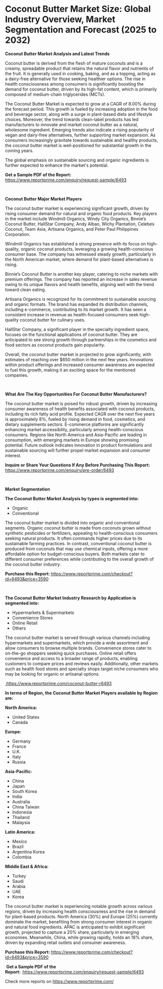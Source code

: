 <p><h1>Coconut Butter Market Size: Global Industry Overview, Market Segmentation and Forecast (2025 to 2032)</h1></p><p><strong>Coconut Butter Market Analysis and Latest Trends</strong></p>
<p><p>Coconut butter is derived from the flesh of mature coconuts and is a creamy, spreadable product that retains the natural flavor and nutrients of the fruit. It is generally used in cooking, baking, and as a topping, acting as a dairy-free alternative for those seeking healthier options. The rise in health consciousness among consumers is significantly boosting the demand for coconut butter, driven by its high-fat content, which is primarily composed of medium-chain triglycerides (MCTs). </p><p>The Coconut Butter Market is expected to grow at a CAGR of 8.00% during the forecast period. This growth is fueled by increasing adoption in the food and beverage sector, along with a surge in plant-based diets and lifestyle choices. Moreover, the trend towards clean-label products has led manufacturers to innovate and market coconut butter as a natural, wholesome ingredient. Emerging trends also indicate a rising popularity of vegan and dairy-free alternatives, further supporting market expansion. As consumers increasingly gravitate towards sustainable and healthy products, the coconut butter market is well-positioned for substantial growth in the coming years. </p><p>The global emphasis on sustainable sourcing and organic ingredients is further expected to enhance the market's potential.</p></p>
<p><strong>Get a Sample PDF of the Report:&nbsp;</strong> <a href="https://www.reportprime.com/enquiry/request-sample/6493?utm_campaign=3069&utm_medium=2&utm_source=Github&utm_content=ia&utm_term=19032025&utm_id=coconut-butter">https://www.reportprime.com/enquiry/request-sample/6493</a></p>
<p>&nbsp;</p>
<p><strong>Coconut Butter Major Market Players</strong></p>
<p><p>The coconut butter market is experiencing significant growth, driven by rising consumer demand for natural and organic food products. Key players in the market include Windmill Organics, Windy City Organics, Binnie’s Coconut Butter, HallStar Company, Andy Albao, Wichy Plantation, Celebes Coconut, Team Asia, Artisana Organics, and Peter Paul Philippines Corporation. </p><p>Windmill Organics has established a strong presence with its focus on high-quality, organic coconut products, leveraging a growing health-conscious consumer base. The company has witnessed steady growth, particularly in the North American market, where demand for plant-based alternatives is rising. </p><p>Binnie’s Coconut Butter is another key player, catering to niche markets with premium offerings. The company has reported an increase in sales revenue owing to its unique flavors and health benefits, aligning well with the trend toward clean eating.</p><p>Artisana Organics is recognized for its commitment to sustainable sourcing and organic formats. The brand has expanded its distribution channels, including e-commerce, contributing to its market growth. It has seen a consistent increase in revenue as health-focused consumers seek high-quality coconut butter for culinary uses.</p><p>HallStar Company, a significant player in the specialty ingredient space, focuses on the functional applications of coconut butter. They are anticipated to see strong growth through partnerships in the cosmetics and food sectors as coconut products gain popularity.</p><p>Overall, the coconut butter market is projected to grow significantly, with estimates of reaching over $650 million in the next few years. Innovations within product offerings and increased consumer awareness are expected to fuel this growth, making it an exciting space for the mentioned companies.</p></p>
<p>&nbsp;</p>
<p><strong>What Are The Key Opportunities For Coconut Butter Manufacturers?</strong></p>
<p><p>The coconut butter market is poised for robust growth, driven by increasing consumer awareness of health benefits associated with coconut products, including its rich fatty acid profile. Expected CAGR over the next five years is approximately 8%, fueled by rising demand in food, cosmetics, and dietary supplements sectors. E-commerce platforms are significantly enhancing market accessibility, particularly among health-conscious consumers. Regions like North America and Asia-Pacific are leading in consumption, with emerging markets in Europe showing promising potential. Future outlook indicates innovation in product formulations and sustainable sourcing will further propel market expansion and consumer interest.</p></p>
<p><strong>Inquire or Share Your Questions If Any Before Purchasing This Report:</strong> <a href="https://www.reportprime.com/enquiry/pre-order/6493?utm_campaign=3069&utm_medium=2&utm_source=Github&utm_content=ia&utm_term=19032025&utm_id=coconut-butter">https://www.reportprime.com/enquiry/pre-order/6493</a></p>
<p>&nbsp;</p>
<p><strong>Market Segmentation</strong></p>
<p><strong>The Coconut Butter Market Analysis by types is segmented into:</strong></p>
<p><ul><li>Organic</li><li>Conventional</li></ul></p>
<p><p>The coconut butter market is divided into organic and conventional segments. Organic coconut butter is made from coconuts grown without synthetic pesticides or fertilizers, appealing to health-conscious consumers seeking natural products. It often commands higher prices due to its sustainable farming practices. In contrast, conventional coconut butter is produced from coconuts that may use chemical inputs, offering a more affordable option for budget-conscious buyers. Both markets cater to different consumer preferences while contributing to the overall growth of the coconut butter industry.</p></p>
<p><strong>Purchase this Report:&nbsp;</strong><a href="https://www.reportprime.com/checkout?id=6493&price=3590&utm_campaign=3069&utm_medium=2&utm_source=Github&utm_content=ia&utm_term=19032025&utm_id=coconut-butter">https://www.reportprime.com/checkout?id=6493&price=3590</a></p>
<p>&nbsp;</p>
<p><strong>The Coconut Butter Market Industry Research by Application is segmented into:</strong></p>
<p><ul><li>Hypermarkets & Supermarkets</li><li>Convenience Stores</li><li>Online Retail</li><li>Others</li></ul></p>
<p><p>The coconut butter market is served through various channels including hypermarkets and supermarkets, which provide a wide assortment and allow consumers to browse multiple brands. Convenience stores cater to on-the-go shoppers seeking quick purchases. Online retail offers convenience and access to a broader range of products, enabling customers to compare prices and reviews easily. Additionally, other markets such as health food stores and specialty shops target niche consumers who may be looking for organic or artisanal options.</p></p>
<p><a href="https://www.reportprime.com/coconut-butter-r6493?utm_campaign=3069&utm_medium=2&utm_source=Github&utm_content=ia&utm_term=19032025&utm_id=coconut-butter">&nbsp;https://www.reportprime.com/coconut-butter-r6493</a></p>
<p><strong>In terms of Region, the Coconut Butter Market Players available by Region are:</strong></p>
<p>
    <p> <strong> North America: </strong>
        <ul>
            <li>United States</li>
            <li>Canada</li>
        </ul>
        </p> 
    <p> <strong> Europe: </strong>
        <ul>
            <li>Germany</li>
            <li>France</li>
            <li>U.K.</li>
            <li>Italy</li>
            <li>Russia</li>
        </ul>
        </p> 
    <p> <strong> Asia-Pacific: </strong>
        <ul>
            <li>China</li>
            <li>Japan</li>
            <li>South Korea</li>
            <li>India</li>
            <li>Australia</li>
            <li>China Taiwan</li>
            <li>Indonesia</li>
            <li>Thailand</li>
            <li>Malaysia</li>
        </ul>
        </p> 
    <p> <strong> Latin America: </strong>
        <ul>
            <li>Mexico</li>
            <li>Brazil</li>
            <li>Argentina Korea</li>
            <li>Colombia</li>
        </ul>
        </p> 
    <p> <strong> Middle East & Africa: </strong>
        <ul>
            <li>Turkey</li>
            <li>Saudi</li>
            <li>Arabia</li>
            <li>UAE</li>
            <li>Korea</li>
        </ul>
    </p>
    </p>
<p><p>The coconut butter market is experiencing notable growth across various regions, driven by increasing health consciousness and the rise in demand for plant-based products. North America (30%) and Europe (25%) currently dominate the market, benefiting from strong consumer interest in organic and natural food ingredients. APAC is anticipated to exhibit significant growth, projected to capture a 20% share, particularly in emerging economies. Meanwhile, China, while growing rapidly, holds an 18% share, driven by expanding retail outlets and consumer awareness.</p></p>
<p><strong>Purchase this Report: </strong><a href="https://www.reportprime.com/checkout?id=6493&price=3590&utm_campaign=3069&utm_medium=2&utm_source=Github&utm_content=ia&utm_term=19032025&utm_id=coconut-butter">https://www.reportprime.com/checkout?id=6493&price=3590</a></p>
<p>&nbsp;<strong>Get a Sample PDF of the Report:&nbsp;&nbsp;</strong><a href="https://www.reportprime.com/enquiry/request-sample/6493?utm_campaign=3069&utm_medium=2&utm_source=Github&utm_content=ia&utm_term=19032025&utm_id=coconut-butter">https://www.reportprime.com/enquiry/request-sample/6493</a></p>
<p><strong></strong></p>
<p>Check more reports on <a href="https://www.reportprime.com/?utm_campaign=3069&utm_medium=2&utm_source=Github&utm_content=ia&utm_term=19032025&utm_id=coconut-butter">https://www.reportprime.com/</a></p>